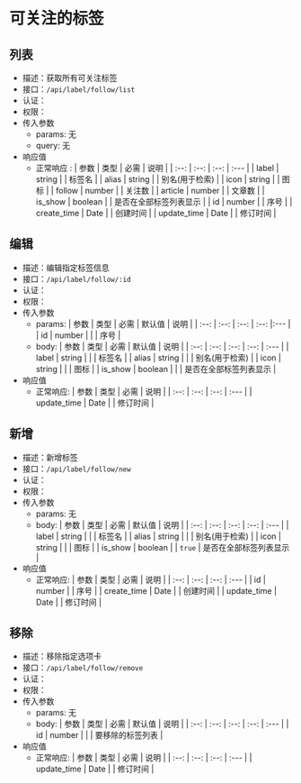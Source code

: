 # 可关注的标签

## 列表 <Badge type="info" text="GET" /> <Badge type="tip" text="已完成" />

- 描述：获取所有可关注标签
- 接口：`/api/label/follow/list`
- 认证：<Badge type="tip" text="x" />
- 权限：<Badge type="tip" text="none" />
- 传入参数
  - params: 无
  - query: 无
- 响应值
  - 正常响应<Badge type="tip" text="0" /> <Badge type="warning" text="Array" />:
    | 参数 | 类型 | 必需 | 说明 |
    | :--: | :--: | :--: | :--- |
    | label | string | <Badge type="tip" text="√" /> | 标签名 |
    | alias | string | <Badge type="tip" text="√" /> | 别名(用于检索) |
    | icon | string | <Badge type="tip" text="√" /> | 图标 |
    | follow | number | <Badge type="tip" text="√" /> | 关注数 |
    | article | number | <Badge type="tip" text="√" /> | 文章数 |
    | is_show | boolean | <Badge type="tip" text="√" /> | 是否在全部标签列表显示 |
    | id | number | <Badge type="tip" text="√" /> | 序号 |
    | create_time | Date | <Badge type="tip" text="√" /> | 创建时间 |
    | update_time | Date | <Badge type="tip" text="√" /> | 修订时间 |

## 编辑 <Badge type="info" text="POST" /> <Badge type="tip" text="已完成" />

- 描述：编辑指定标签信息
- 接口：`/api/label/follow/:id`
- 认证：<Badge type="danger" text="√" />
- 权限：<Badge type="tip" text="admin" />
- 传入参数
  - params:
    | 参数 | 类型 | 必需 | 默认值 | 说明 |
    | :--: | :--: | :--: | :--: |:--- |
    | id | number | <Badge type="tip" text="√" /> |  | 序号 |
  - body: <Badge type="warning" text="至少一项" />
    | 参数 | 类型 | 必需 | 默认值 | 说明 |
    | :--: | :--: | :--: | :--: | :--- |
    | label | string | <Badge type="danger" text="x" /> |  | 标签名 |
    | alias | string | <Badge type="danger" text="x" /> |  | 别名(用于检索) |
    | icon | string | <Badge type="danger" text="x" /> |  | 图标 |
    | is_show | boolean | <Badge type="danger" text="x" /> |  | 是否在全部标签列表显示 |
- 响应值
  - 正常响应<Badge type="tip" text="0" />:
    | 参数 | 类型 | 必需 | 说明 |
    | :--: | :--: | :--: | :--- |
    | update_time | Date | <Badge type="tip" text="√" /> | 修订时间 |

## 新增 <Badge type="info" text="PUT" /> <Badge type="tip" text="已完成" />

- 描述：新增标签
- 接口：`/api/label/follow/new`
- 认证：<Badge type="danger" text="√" />
- 权限：<Badge type="tip" text="admin" />
- 传入参数
  - params: 无
  - body: <Badge type="warning" text="至少一项" />
    | 参数 | 类型 | 必需 | 默认值 | 说明 |
    | :--: | :--: | :--: | :--: | :--- |
    | label | string | <Badge type="tip" text="√" /> |  | 标签名 |
    | alias | string | <Badge type="tip" text="√" /> |  | 别名(用于检索) |
    | icon | string | <Badge type="tip" text="√" /> |  | 图标 |
    | is_show | boolean | <Badge type="danger" text="x" /> | `true` | 是否在全部标签列表显示 |
- 响应值
  - 正常响应<Badge type="tip" text="0" />:
    | 参数 | 类型 | 必需 | 说明 |
    | :--: | :--: | :--: | :--- |
    | id | number | <Badge type="tip" text="√" /> | 序号 |
    | create_time | Date | <Badge type="tip" text="√" /> | 创建时间 |
    | update_time | Date | <Badge type="tip" text="√" /> | 修订时间 |

## 移除 <Badge type="info" text="DELETE" /> <Badge type="tip" text="已完成" />

- 描述：移除指定选项卡
- 接口：`/api/label/follow/remove`
- 认证：<Badge type="danger" text="√" />
- 权限：<Badge type="tip" text="admin" />
- 传入参数
  - params: 无
  - body:
    | 参数 | 类型 | 必需 | 默认值 | 说明 |
    | :--: | :--: | :--: | :--: | :--- |
    | id | number<Badge type="warning" text="MaybeArray" /> | <Badge type="tip" text="√" /> |  | 要移除的标签列表 |
- 响应值
  - 正常响应<Badge type="tip" text="0" />:
    | 参数 | 类型 | 必需 | 说明 |
    | :--: | :--: | :--: | :--- |
    | update_time | Date | <Badge type="tip" text="√" /> | 修订时间 |
